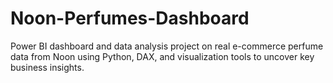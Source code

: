 # Noon-Perfumes-Dashboard
Power BI dashboard and data analysis project on real e-commerce perfume data from Noon using Python, DAX, and visualization tools to uncover key business insights.
